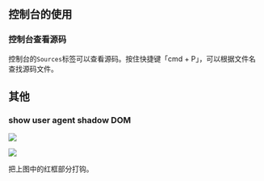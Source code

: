 


## 控制台的使用

### 控制台查看源码

控制台的`Sources`标签可以查看源码。按住快捷键「cmd + P」，可以根据文件名查找源码文件。



## 其他

### show user agent shadow DOM

![](http://img.smyhvae.com/20180206_1610.png)


![](http://img.smyhvae.com/20180206_1616.png)

把上图中的红框部分打钩。


